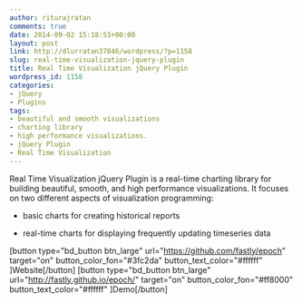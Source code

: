 ```yaml
---
author: riturajratan
comments: true
date: 2014-09-02 15:18:53+00:00
layout: post
link: http://dlurratan37846/wordpress/?p=1158
slug: real-time-visualization-jquery-plugin
title: Real Time Visualization jQuery Plugin
wordpress_id: 1158
categories:
- jQuery
- Plugins
tags:
- beautiful and smooth visualizations
- charting library
- high performance visualizations.
- jQuery Plugin
- Real Time Visualization
---
```


Real Time Visualization jQuery Plugin is a real-time charting library for building beautiful, smooth, and high performance visualizations. It focuses on two different aspects of visualization programming: 



	
  * basic charts for creating historical reports

	
  * real-time charts for displaying frequently updating timeseries data


[button type="bd_button btn_large" url="https://github.com/fastly/epoch" target="on" button_color_fon="#3fc2da" button_text_color="#ffffff" ]Website[/button] [button type="bd_button btn_large" url="http://fastly.github.io/epoch/" target="on" button_color_fon="#ff8000" button_text_color="#ffffff" ]Demo[/button]


